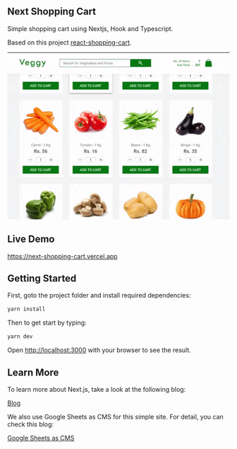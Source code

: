 ## Next Shopping Cart

Simple shopping cart using Nextjs, Hook and Typescript.

Based on this project [react-shopping-cart](https://github.com/sivadass/react-shopping-cart).

![](https://github.com/zjusticy/imgs_lib/blob/master/next-react-shopping-cart.gif)

## Live Demo

https://next-shopping-cart.vercel.app

## Getting Started

First, goto the project folder and install required dependencies:

```bash
yarn install
```

Then to get start by typing:

```bash
yarn dev
```

Open [http://localhost:3000](http://localhost:3000) with your browser to see the result.

## Learn More

To learn more about Next.js, take a look at the following blog:

[Blog](https://zjusticy.github.io/blog/next-react-shopping-cart)

We also use Google Sheets as CMS for this simple site. For detail, you can check this blog:

[Google Sheets as CMS](https://zjusticy.github.io/blog/sheet-to-site)
